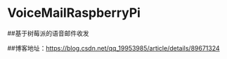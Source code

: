 # VoiceMailRaspberryPi
##基于树莓派的语音邮件收发

##博客地址：https://blog.csdn.net/qq_19953985/article/details/89671324
